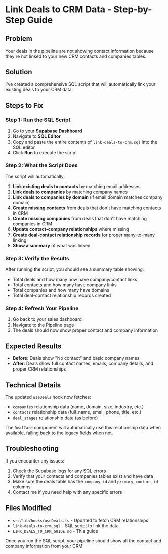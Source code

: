 # Link Deals to CRM Data - Step-by-Step Guide

## Problem
Your deals in the pipeline are not showing contact information because they're not linked to your new CRM contacts and companies tables.

## Solution
I've created a comprehensive SQL script that will automatically link your existing deals to your CRM data.

## Steps to Fix

### Step 1: Run the SQL Script
1. Go to your **Supabase Dashboard**
2. Navigate to **SQL Editor**
3. Copy and paste the entire contents of `link-deals-to-crm.sql` into the SQL editor
4. Click **Run** to execute the script

### Step 2: What the Script Does
The script will automatically:

1. **Link existing deals to contacts** by matching email addresses
2. **Link deals to companies** by matching company names
3. **Link deals to companies by domain** (if email domain matches company domain)
4. **Create missing contacts** from deals that don't have matching contacts in CRM
5. **Create missing companies** from deals that don't have matching companies in CRM
6. **Update contact-company relationships** where missing
7. **Create deal-contact relationship records** for proper many-to-many linking
8. **Show a summary** of what was linked

### Step 3: Verify the Results
After running the script, you should see a summary table showing:
- Total deals and how many now have company/contact links
- Total contacts and how many have company links
- Total companies and how many have domains
- Total deal-contact relationship records created

### Step 4: Refresh Your Pipeline
1. Go back to your sales dashboard
2. Navigate to the Pipeline page
3. The deals should now show proper contact and company information

## Expected Results
- **Before**: Deals show "No contact" and basic company names
- **After**: Deals show full contact names, emails, company details, and proper CRM relationships

## Technical Details
The updated `useDeals` hook now fetches:
- `companies` relationship data (name, domain, size, industry, etc.)
- `contacts` relationship data (full_name, email, phone, title, etc.)
- `deal_stages` relationship data (as before)

The `DealCard` component will automatically use this relationship data when available, falling back to the legacy fields when not.

## Troubleshooting
If you encounter any issues:
1. Check the Supabase logs for any SQL errors
2. Verify that your contacts and companies tables exist and have data
3. Make sure the deals table has the `company_id` and `primary_contact_id` columns
4. Contact me if you need help with any specific errors

## Files Modified
- `src/lib/hooks/useDeals.ts` - Updated to fetch CRM relationships
- `link-deals-to-crm.sql` - SQL script to link the data
- `LINK_DEALS_TO_CRM_GUIDE.md` - This guide

Once you run the SQL script, your pipeline should show all the contact and company information from your CRM! 